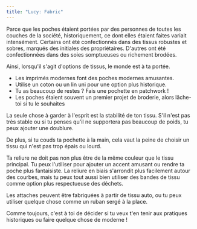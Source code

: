 ```yaml
---
title: "Lucy: Fabric"
---
```


Parce que les poches étaient portées par des personnes de toutes les couches de la société, historiquement, ce dont elles étaient faites variait intensément. Certains ont été confectionnés dans des tissus robustes et sobres, marqués des initiales des propriétaires. D'autres ont été confectionnées dans des soies somptueuses ou richement brodées.

Ainsi, lorsqu'il s'agit d'options de tissus, le monde est à ta portée.

- Les imprimés modernes font des poches modernes amusantes.
- Utilise un coton ou un lin uni pour une option plus historique.
- Tu as beaucoup de restes ? Fais une pochette en patchwork !
- Les poches étaient souvent un premier projet de broderie, alors lâche-toi si tu le souhaites

La seule chose à garder à l'esprit est la stabilité de ton tissu. S'il n'est pas très stable ou si tu penses qu'il ne supportera pas beaucoup de poids, tu peux ajouter une doublure.

De plus, si tu couds ta pochette à la main, cela vaut la peine de choisir un tissu qui n'est pas trop épais ou lourd.

Ta reliure ne doit pas non plus être de la même couleur que le tissu principal. Tu peux l'utiliser pour ajouter un accent amusant ou rendre ta poche plus fantaisiste. La reliure en biais s'arrondit plus facilement autour des courbes, mais tu peux tout aussi bien utiliser des bandes de tissu comme option plus respectueuse des déchets.

Les attaches peuvent être fabriquées à partir de tissu auto, ou tu peux utiliser quelque chose comme un ruban sergé à la place.

Comme toujours, c'est à toi de décider si tu veux t'en tenir aux pratiques historiques ou faire quelque chose de moderne !
